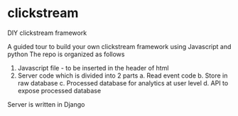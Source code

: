 # clickstream
DIY clickstream framework

A guided tour to build your own clickstream framework using Javascript and python
The repo is organized as follows

1. Javascript file - to be inserted in the header of html
2. Server code which is divided into 2 parts
    a. Read event code
    b. Store in raw database
    c. Processed database for analytics at user level
    d. API to expose processed database
    
Server is written in Django
